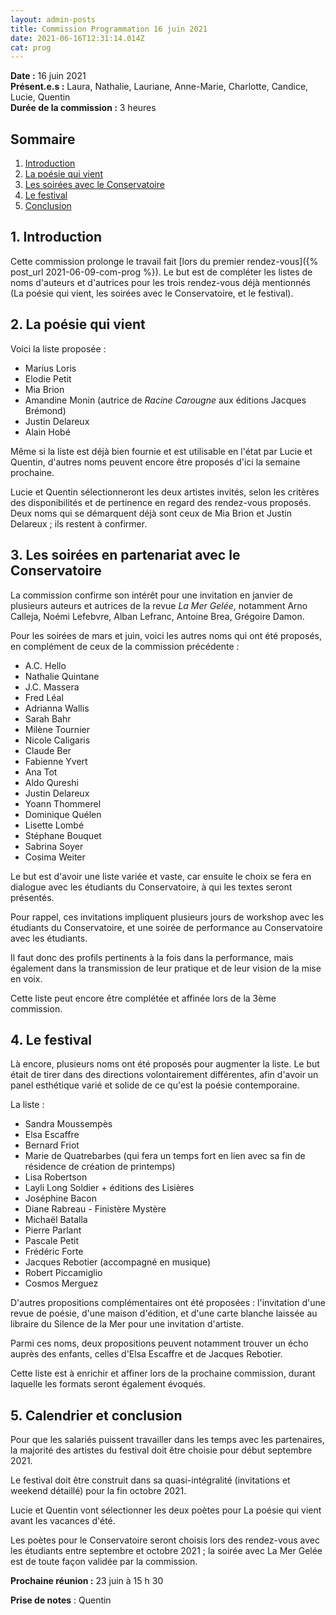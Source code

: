 ```yaml
---
layout: admin-posts
title: Commission Programmation 16 juin 2021
date: 2021-06-16T12:31:14.014Z
cat: prog
---
```

**Date :** 16 juin 2021  
**Présent.e.s :** Laura, Nathalie, Lauriane, Anne-Marie, Charlotte, Candice, Lucie, Quentin  
**Durée de la commission :** 3 heures

## Sommaire

1. [Introduction](#un)
2. [La poésie qui vient](#deux)
3. [Les soirées avec le Conservatoire](#trois)
4. [Le festival](#quatre)
5. [Conclusion](#cinq)

## <a href="#un"></a> 1\. Introduction

Cette commission prolonge le travail fait [lors du premier rendez-vous]({% post_url 2021-06-09-com-prog %}). Le but est de compléter les listes de noms d'auteurs et d'autrices pour les trois rendez-vous déjà mentionnés (La poésie qui vient, les soirées avec le Conservatoire, et le festival).

## <a href="#deux"></a> 2\. La poésie qui vient

Voici la liste proposée :
* Marius Loris
* Elodie Petit
* Mia Brion
* Amandine Monin (autrice de *Racine Carougne* aux éditions Jacques Brémond)
* Justin Delareux
* Alain Hobé

Même si la liste est déjà bien fournie et est utilisable en l'état par Lucie et Quentin, d'autres noms peuvent encore être proposés d'ici la semaine prochaine.

Lucie et Quentin sélectionneront les deux artistes invités, selon les critères des disponibilités et de pertinence en regard des rendez-vous proposés. Deux noms qui se démarquent déjà sont ceux de Mia Brion et Justin Delareux ; ils restent à confirmer.

## <a href="#trois"></a> 3\. Les soirées en partenariat avec le Conservatoire

La commission confirme son intérêt pour une invitation en janvier de plusieurs auteurs et autrices de la revue *La Mer Gelée*, notamment Arno Calleja, Noémi Lefebvre, Alban Lefranc, Antoine Brea, Grégoire Damon.

Pour les soirées de mars et juin, voici les autres noms qui ont été proposés, en complément de ceux de la commission précédente :
* A.C. Hello
* Nathalie Quintane
* J.C. Massera
* Fred Léal
* Adrianna Wallis
* Sarah Bahr
* Milène Tournier
* Nicole Caligaris
* Claude Ber
* Fabienne Yvert
* Ana Tot
* Aldo Qureshi
* Justin Delareux
* Yoann Thommerel
* Dominique Quélen
* Lisette Lombé
* Stéphane Bouquet
* Sabrina Soyer
* Cosima Weiter

Le but est d'avoir une liste variée et vaste, car ensuite le choix se fera en dialogue avec les étudiants du Conservatoire, à qui les textes seront présentés.

Pour rappel, ces invitations impliquent plusieurs jours de workshop avec les étudiants du Conservatoire, et une soirée de performance au Conservatoire avec les étudiants.

Il faut donc des profils pertinents à la fois dans la performance, mais également dans la transmission de leur pratique et de leur vision de la mise en voix.

Cette liste peut encore être complétée et affinée lors de la 3ème commission.

## <a href="#quatre"></a> 4\. Le festival

Là encore, plusieurs noms ont été proposés pour augmenter la liste. Le but était de tirer dans des directions volontairement différentes, afin d'avoir un panel esthétique varié et solide de ce qu'est la poésie contemporaine.

La liste :
* Sandra Moussempès
* Elsa Escaffre
* Bernard Friot
* Marie de Quatrebarbes (qui fera un temps fort en lien avec sa fin de résidence de création de printemps)
* Lisa Robertson
* Layli Long Soldier + éditions des Lisières
* Joséphine Bacon
* Diane Rabreau - Finistère Mystère
* Michaël Batalla
* Pierre Parlant
* Pascale Petit
* Frédéric Forte
* Jacques Rebotier (accompagné en musique)
* Robert Piccamiglio
* Cosmos Merguez

D'autres propositions complémentaires ont été proposées : l'invitation d'une revue de poésie, d'une maison d'édition, et d'une carte blanche laissée au libraire du Silence de la Mer pour une invitation d'artiste.

Parmi ces noms, deux propositions peuvent notamment trouver un écho auprès des enfants, celles d'Elsa Escaffre et de Jacques Rebotier.

Cette liste est à enrichir et affiner lors de la prochaine commission, durant laquelle les formats seront également évoqués.

## <a href="#cinq"></a> 5\. Calendrier et conclusion

Pour que les salariés puissent travailler dans les temps avec les partenaires, la majorité des artistes du festival doit être choisie pour début septembre 2021.

Le festival doit être construit dans sa quasi-intégralité (invitations et weekend détaillé) pour la fin octobre 2021.

Lucie et Quentin vont sélectionner les deux poètes pour La poésie qui vient avant les vacances d'été.

Les poètes pour le Conservatoire seront choisis lors des rendez-vous avec les étudiants entre septembre et octobre 2021 ; la soirée avec La Mer Gelée est de toute façon validée par la commission.

**Prochaine réunion :** 23 juin à 15 h 30

**Prise de notes** : Quentin
